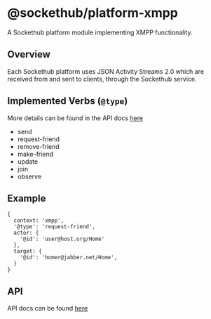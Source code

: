 # @sockethub/platform-xmpp

A Sockethub platform module implementing XMPP functionality.

## Overview

Each Sockethub platform uses JSON Activity Streams 2.0 which are received from and sent to clients,
through the Sockethub service.

## Implemented Verbs (`@type`)

More details can be found in the API docs [here](API.md)

* send
* request-friend
* remove-friend
* make-friend
* update
* join
* observe

## Example

```
{
  context: 'xmpp',
  '@type': 'request-friend',
  actor: {
    '@id': 'user@host.org/Home'
  },
  target: {
    '@id': 'homer@jabber.net/Home',
  }
}
```

## API

API docs can be found [here](API.md)
